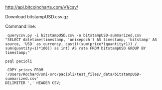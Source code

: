 http://api.bitcoincharts.com/v1/csv/

Download bitstampUSD.csv.gz 

Command line:

<code> querycsv.py -i bitstampUSD.csv -o bitstampUSD-summarized.csv "SELECT datetime(timestamp, 'unixepoch') AS timestamp,  'bitstamp' AS source, 'USD' as currency, cast(((sum(price*(quantity+1)) / sum(quantity+1)*100)) as int) AS rate FROM bitstampUSD GROUP BY timestamp;" </code>

<code>psql pacioli</code>

<code> COPY prices FROM '/Users/Rochard/sni-src/pacioli/test_files/_data/bitstampUSD-summarized.csv' DELIMITER ',' HEADER CSV;</code>
